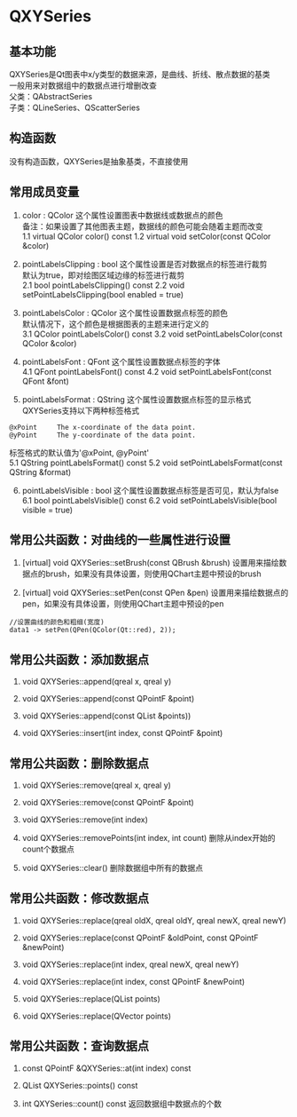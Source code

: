 # QXYSeries

## 基本功能
QXYSeries是Qt图表中x/y类型的数据来源，是曲线、折线、散点数据的基类  
一般用来对数据组中的数据点进行增删改查  
父类：QAbstractSeries  
子类：QLineSeries、QScatterSeries  


## 构造函数
没有构造函数，QXYSeries是抽象基类，不直接使用  


## 常用成员变量
1. color : QColor
这个属性设置图表中数据线或数据点的颜色  
备注：如果设置了其他图表主题，数据线的颜色可能会随着主题而改变  
1.1 virtual QColor color() const
1.2 virtual void setColor(const QColor &color)

2. pointLabelsClipping : bool
这个属性设置是否对数据点的标签进行裁剪  
默认为true，即对绘图区域边缘的标签进行裁剪  
2.1 bool pointLabelsClipping() const
2.2 void setPointLabelsClipping(bool enabled = true)

3. pointLabelsColor : QColor
这个属性设置数据点标签的颜色  
默认情况下，这个颜色是根据图表的主题来进行定义的  
3.1 QColor pointLabelsColor() const
3.2 void setPointLabelsColor(const QColor &color)

4. pointLabelsFont : QFont
这个属性设置数据点标签的字体  
4.1 QFont pointLabelsFont() const
4.2  void setPointLabelsFont(const QFont &font)

5. pointLabelsFormat : QString
这个属性设置数据点标签的显示格式  
QXYSeries支持以下两种标签格式  
```
@xPoint		The x-coordinate of the data point.
@yPoint		The y-coordinate of the data point.
```
标签格式的默认值为'@xPoint, @yPoint'  
5.1 QString pointLabelsFormat() const
5.2 void setPointLabelsFormat(const QString &format)

6. pointLabelsVisible : bool
这个属性设置数据点标签是否可见，默认为false  
6.1 bool pointLabelsVisible() const
6.2 void setPointLabelsVisible(bool visible = true)


## 常用公共函数：对曲线的一些属性进行设置
1. [virtual] void QXYSeries::setBrush(const QBrush &brush)
设置用来描绘数据点的brush，如果没有具体设置，则使用QChart主题中预设的brush  

2. [virtual] void QXYSeries::setPen(const QPen &pen)
设置用来描绘数据点的pen，如果没有具体设置，则使用QChart主题中预设的pen  
```
//设置曲线的颜色和粗细(宽度)
data1 -> setPen(QPen(QColor(Qt::red), 2));
```


## 常用公共函数：添加数据点
1. void QXYSeries::append(qreal x, qreal y)

2. void QXYSeries::append(const QPointF &point)

3. void QXYSeries::append(const QList<QPointF> &points))

4. void QXYSeries::insert(int index, const QPointF &point)


## 常用公共函数：删除数据点
1. void QXYSeries::remove(qreal x, qreal y)

2. void QXYSeries::remove(const QPointF &point)

3. void QXYSeries::remove(int index)

4. void QXYSeries::removePoints(int index, int count)
删除从index开始的count个数据点  

5. void QXYSeries::clear()
删除数据组中所有的数据点  


## 常用公共函数：修改数据点
1. void QXYSeries::replace(qreal oldX, qreal oldY, qreal newX, qreal newY)

2. void QXYSeries::replace(const QPointF &oldPoint, const QPointF &newPoint)

3. void QXYSeries::replace(int index, qreal newX, qreal newY)

4. void QXYSeries::replace(int index, const QPointF &newPoint)

5. void QXYSeries::replace(QList<QPointF> points)

6. void QXYSeries::replace(QVector<QPointF> points)


## 常用公共函数：查询数据点
1. const QPointF &QXYSeries::at(int index) const

2. QList<QPointF> QXYSeries::points() const

3. int QXYSeries::count() const
返回数据组中数据点的个数  